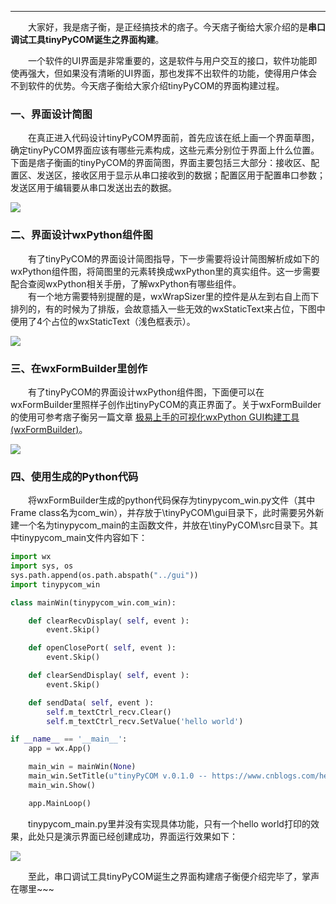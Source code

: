 ----

　　大家好，我是痞子衡，是正经搞技术的痞子。今天痞子衡给大家介绍的是**串口调试工具tinyPyCOM诞生之界面构建**。  

　　一个软件的UI界面是非常重要的，这是软件与用户交互的接口，软件功能即使再强大，但如果没有清晰的UI界面，那也发挥不出软件的功能，使得用户体会不到软件的优势。今天痞子衡给大家介绍tinyPyCOM的界面构建过程。  

### 一、界面设计简图
　　在真正进入代码设计tinyPyCOM界面前，首先应该在纸上画一个界面草图，确定tinyPyCOM界面应该有哪些元素构成，这些元素分别位于界面上什么位置。下面是痞子衡画的tinyPyCOM的界面简图，界面主要包括三大部分：接收区、配置区、发送区，接收区用于显示从串口接收到的数据；配置区用于配置串口参数；发送区用于编辑要从串口发送出去的数据。  

<img src="http://odox9r8vg.bkt.clouddn.com/image/cnblogs/tinyPyCOM_GUI_protocol2.PNG" style="zoom:100%" />

### 二、界面设计wxPython组件图
　　有了tinyPyCOM的界面设计简图指导，下一步需要将设计简图解析成如下的wxPython组件图，将简图里的元素转换成wxPython里的真实组件。这一步需要配合查阅wxPython相关手册，了解wxPython有哪些组件。  
　　有一个地方需要特别提醒的是，wxWrapSizer里的控件是从左到右自上而下排列的，有的时候为了排版，会故意插入一些无效的wxStaticText来占位，下图中便用了4个占位的wxStaticText（浅色框表示）。  

<img src="http://odox9r8vg.bkt.clouddn.com/image/cnblogs/tinyPyCOM_GUI_element2.PNG" style="zoom:100%" />

### 三、在wxFormBuilder里创作
　　有了tinyPyCOM的界面设计wxPython组件图，下面便可以在wxFormBuilder里照样子创作出tinyPyCOM的真正界面了。关于wxFormBuilder的使用可参考痞子衡另一篇文章 [极易上手的可视化wxPython GUI构建工具(wxFormBuilder)](http://www.cnblogs.com/henjay724/p/9426966.html)。  

<img src="http://odox9r8vg.bkt.clouddn.com/image/cnblogs/tinyPyCOM_GUI_product.PNG" style="zoom:100%" />

### 四、使用生成的Python代码
　　将wxFormBuilder生成的python代码保存为tinypycom_win.py文件（其中Frame class名为com_win），并存放于\tinyPyCOM\gui目录下，此时需要另外新建一个名为tinypycom_main的主函数文件，并放在\tinyPyCOM\src目录下。其中tinypycom_main文件内容如下：  

```Python
import wx
import sys, os
sys.path.append(os.path.abspath("../gui"))
import tinypycom_win

class mainWin(tinypycom_win.com_win):

    def clearRecvDisplay( self, event ):
        event.Skip()

    def openClosePort( self, event ):
        event.Skip()

    def clearSendDisplay( self, event ):
        event.Skip()

    def sendData( self, event ):
        self.m_textCtrl_recv.Clear()
        self.m_textCtrl_recv.SetValue('hello world')

if __name__ == '__main__':
    app = wx.App()

    main_win = mainWin(None)
    main_win.SetTitle(u"tinyPyCOM v.0.1.0 -- https://www.cnblogs.com/henjay724/")
    main_win.Show()

    app.MainLoop()
```

　　tinypycom_main.py里并没有实现具体功能，只有一个hello world打印的效果，此处只是演示界面已经创建成功，界面运行效果如下：  

<img src="http://odox9r8vg.bkt.clouddn.com/image/cnblogs/tinyPyCOM_GUI_demo.PNG" style="zoom:100%" />

　　至此，串口调试工具tinyPyCOM诞生之界面构建痞子衡便介绍完毕了，掌声在哪里~~~  



